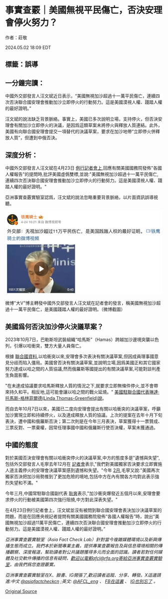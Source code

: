 # 事實查覈｜美國無視平民傷亡，否決安理會停火努力？

作者：莊敬

2024.05.02 18:09 EDT

## 標籤：誤導

## 一分鐘完讀：

中國外交部發言人汪文斌近日表示，“美國無視加沙超過十一萬平民傷亡，連續四次否決聯合國安理會推動加沙立即停火的行動努力。這是美國漠視人權、踐踏人權的最好證明。”

汪文斌的說法缺乏背景脈絡。事實上，美國已多次說明立場，支持停火，但否決安理會有關加沙立即停火的決議，是因爲這類草案未將停火與釋放人質連結。此外，美國有向聯合國安理會提交一項替代的決議草案，要求在加沙地帶“立即停火併釋放人質”，但遭到中俄否決。

## 深度分析：

中國外交部發言人汪文斌在4月23日 [例行記者會上](https://www.fmprc.gov.cn/fyrbt_673021/202404/t20240423_11287839.shtml),回應有關美國國務院發佈"各國人權報告"的提問時,批評美國虛僞雙標,並說:"美國無視加沙超過十一萬平民傷亡,連續四次否決聯合國安理會推動加沙立即停火的行動努力。這是美國漠視人權、踐踏人權的最好證明。"

亞洲事實查覈實驗室認爲，汪文斌的說法忽略重要背景脈絡，以片面資訊誤導視聽。

![微博"大V"博主轉發中國外交部發言人汪文斌在記者會的發言，稱美國無視加沙超過十一萬平民傷亡，是美國踐踏人權的最好證明。（微博截圖）](images/W7QKBELNIWQMSF5YGBOD3G5EEQ.png)

微博"大V"博主轉發中國外交部發言人汪文斌在記者會的發言，稱美國無視加沙超過十一萬平民傷亡，是美國踐踏人權的最好證明。（微博截圖）

## 美國爲何否決加沙停火決議草案？

2023年10月7日，巴勒斯坦武裝組織“哈馬斯”（Hamas）跨越加沙邊境突襲以色列，引爆以哈衝突，雙方大量人員傷亡。

根據 [聯合國資料](https://news.un.org/zh/story/2024/03/1127561),以哈衝突以來,安理會多次表決有關決議草案,但因成員理事國意見分歧而陷入僵局。美國曾否決有關決議草案,並說明立場,因爲美國正和其它國家努力達成以哈之間的人質協議,然而俄羅斯等國提出的有關決議草案,可能對談判產生負面影響。

"在未達成協議要求哈馬斯釋放人質的情況之下,就要求立即無條件停火,並不會帶來持久和平。相反地,這可能會讓以哈之間的戰火延燒。" [美國駐聯合國代表琳達·托馬斯-格林菲爾德(Linda Thomas-Greenfield)說](https://usun.usmission.gov/remarks-by-ambassador-linda-thomas-greenfield-before-the-vote-on-a-un-security-council-draft-resolution-on-the-situation-in-the-middle-east/)。

而自去年10月7日以來，美國已二度向安理會提出有關以哈衝突的決議草案，呼籲加沙實現立即和持續停火，以及達成釋放人質的協議。上次的提案在去年十月下旬表決，遭中國和俄羅斯否決；第二次則是在今年三月表決，草案獲得十一票贊成、三票反對、一票棄權，因常任理事國中國和俄羅斯行使否決權，草案未獲通過。

## 中國的態度

對於美國否決安理會有關以哈衝突停火的決議草案,中方的態度多是"遺憾與失望",包括外交部發言人毛寧去年12月在 [記者會](https://www.fmprc.gov.cn/fyrbt_673021/jzhsl_673025/202312/t20231211_11199542.shtml)表示,"我們對美國獨家否決要求立即實施人道主義停火的安理會決議草案感到遺憾和失望。"今年 [2月](https://www.fmprc.gov.cn/fyrbt_673021/jzhsl_673025/202402/t20240221_11248010.shtml),毛寧又說:"美國再次獨家否決把加沙局勢推到了更加危險的境地,包括中方在內有關各方均對此表示強烈失望和不滿。"

今年三月,中國常駐聯合國副代表 [耿爽](http://usa.people.com.cn/BIG5/n1/2024/0306/c241376-40189997.html)表示,"加沙衝突爆發近五個月以來,安理會要求停火的行動被美國第四次強行阻撓,中方對此深表失望。"

在4月23日例行記者會上，汪文斌並沒有被問到聯合國安理會表決加沙決議草案的問題，而是在回應央視記者提問有關美國國務院發佈“各國人權報告”時，說出“美國無視加沙超過11萬平民傷亡，連續四次否決聯合國安理會推動加沙立即停火的行動努力。這是美國漠視人權、踐踏人權的最好證明。”

*亞洲事實查覈實驗室（Asia Fact Check Lab）針對當今複雜媒體環境以及新興傳播生態而成立。我們本於新聞專業主義，提供專業查覈報告及與信息環境相關的傳播觀察、深度報道，幫助讀者對公共議題獲得多元而全面的認識。讀者若對任何媒體及社交軟件傳播的信息有疑問，歡迎以電郵afcl@rfa.org寄給亞洲事實查覈實驗室，由我們爲您查證覈實。*

*亞洲事實查覈實驗室在X、臉書、IG開張了,歡迎讀者追蹤、分享、轉發。X這邊請進:中文*  [*@asiafactcheckcn*](https://twitter.com/asiafactcheckcn)  *;英文:*  [*@AFCL\_eng*](https://twitter.com/AFCL_eng)  *、*  [*FB在這裏*](https://www.facebook.com/asiafactchecklabcn)  *、*  [*IG也別忘了*](https://www.instagram.com/asiafactchecklab/)  *。*



[Original Source](https://www.rfa.org/mandarin/shishi-hecha/hc-05022024180231.html)